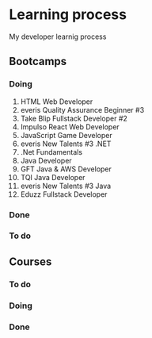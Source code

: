 # Learning process
My developer learnig process

## Bootcamps
### Doing
1. HTML Web Developer
2. everis Quality Assurance Beginner #3
3. Take Blip Fullstack Developer #2
4. Impulso React Web Developer
5. JavaScript Game Developer
6. everis New Talents #3 .NET
7. .Net Fundamentals
8. Java Developer
9. GFT Java & AWS Developer
10. TQI Java Developer
11. everis New Talents #3 Java
12. Eduzz Fullstack Developer

### Done

### To do


## Courses
### To do

### Doing

### Done
